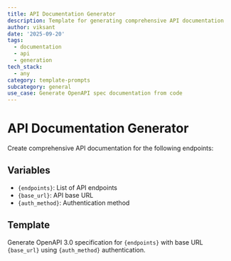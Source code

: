 ```yaml
---
title: API Documentation Generator
description: Template for generating comprehensive API documentation
author: viksant
date: '2025-09-20'
tags:
  - documentation
  - api
  - generation
tech_stack:
  - any
category: template-prompts
subcategory: general
use_case: Generate OpenAPI spec documentation from code
---
```


# API Documentation Generator

Create comprehensive API documentation for the following endpoints:

## Variables
- `{endpoints}`: List of API endpoints
- `{base_url}`: API base URL
- `{auth_method}`: Authentication method

## Template
Generate OpenAPI 3.0 specification for `{endpoints}` with base URL `{base_url}` using `{auth_method}` authentication.
